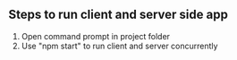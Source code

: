 ## Steps to run client and server side app

1. Open command prompt in project folder
2. Use "npm start" to run client and server concurrently
